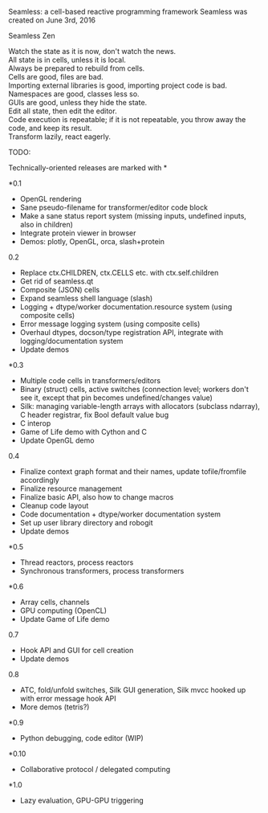 Seamless: a cell-based reactive programming framework
Seamless was created on June 3rd, 2016

Seamless Zen

Watch the state as it is now, don't watch the news.  
All state is in cells, unless it is local.  
Always be prepared to rebuild from cells.  
Cells are good, files are bad.  
Importing external libraries is good, importing project code is bad.  
Namespaces are good, classes less so.  
GUIs are good, unless they hide the state.  
Edit all state, then edit the editor.  
Code execution is repeatable; if it is not repeatable, you throw away the code, and keep its result.  
Transform lazily, react eagerly.  

TODO:

Technically-oriented releases are marked with *

*0.1
- OpenGL rendering
- Sane pseudo-filename for transformer/editor code block
- Make a sane status report system (missing inputs, undefined inputs, also in children)
- Integrate protein viewer in browser
- Demos: plotly, OpenGL, orca, slash+protein  

0.2
- Replace ctx.CHILDREN, ctx.CELLS etc. with ctx.self.children
- Get rid of seamless.qt
- Composite (JSON) cells
- Expand seamless shell language (slash)
- Logging + dtype/worker documentation.resource system (using composite cells)
- Error message logging system (using composite cells)
- Overhaul dtypes, docson/type registration API, integrate with logging/documentation system
- Update demos

*0.3
- Multiple code cells in transformers/editors
- Binary (struct) cells, active switches (connection level; workers don't see it, except that pin becomes undefined/changes value)
- Silk: managing variable-length arrays with allocators (subclass ndarray), C header registrar, fix Bool default value bug
- C interop
- Game of Life demo with Cython and C
- Update OpenGL demo

0.4
- Finalize context graph format and their names, update tofile/fromfile accordingly
- Finalize resource management
- Finalize basic API, also how to change macros
- Cleanup code layout
- Code documentation + dtype/worker documentation system
- Set up user library directory and robogit
- Update demos

*0.5
- Thread reactors, process reactors
- Synchronous transformers, process transformers

*0.6
- Array cells, channels
- GPU computing (OpenCL)
- Update Game of Life demo

0.7
- Hook API and GUI for cell creation
- Update demos

0.8
- ATC, fold/unfold switches, Silk GUI generation, Silk mvcc hooked up with error message hook API
- More demos (tetris?)

*0.9
- Python debugging, code editor (WIP)

*0.10
- Collaborative protocol / delegated computing

*1.0
- Lazy evaluation, GPU-GPU triggering
